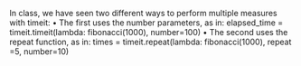 In class, we have seen two different ways to perform multiple
measures with timeit:
• The first uses the number parameters, as in:
elapsed_time = timeit.timeit(lambda: fibonacci(1000), number=100)
• The second uses the repeat function, as in:
times = timeit.repeat(lambda: fibonacci(1000), repeat =5, number=10)

